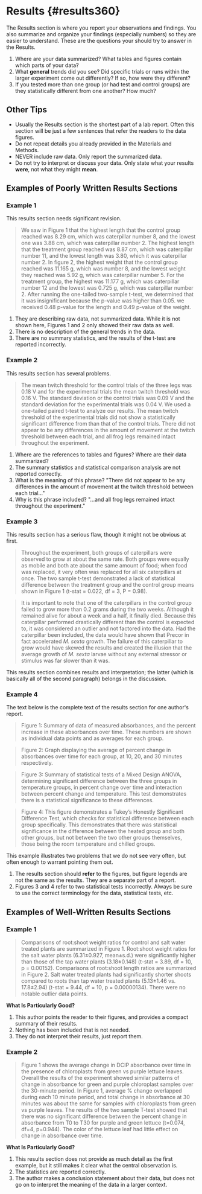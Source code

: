 # Results {#results360}

The Results section is where you report your observations and findings. You also summarize and organize your findings (especially numbers) so they are easier to understand. These are the questions your should try to answer in the Results.

1. Where are your data summarized? What tables and figures contain which parts of your data?
2. What __general__ trends did you see? Did specific trials or runs within the larger experiment come out differently? If so, how were they different?
3. If you tested more than one group (or had test and control groups) are they statistically different from one another? How much?


## Other Tips

* Usually the Results section is the shortest part of a lab report. Often this section will be just a few sentences that refer the readers to the data figures.
* Do not repeat details you already provided in the Materials and Methods. 
* NEVER include raw data. Only report the summarized data.
* Do not try to interpret or discuss your data.  Only state what your results __were__, not what they might __mean__.


## Examples of Poorly Written Results Sections

### Example 1

This results section needs significant revision.

> We saw in Figure 1 that the highest length that the control group reached was 8.29 cm, which was caterpillar number 8, and the lowest one was 3.88 cm, which was caterpillar number 2. The highest length that the treatment group reached was 8.87 cm, which was caterpillar number 11, and the lowest length was 3.80, which it was caterpillar number 2. In figure 2, the highest weight that the control group reached was 11.165 g, which was number 8, and the lowest weight they reached was 5.92 g, which was caterpillar number 5. For the treatment group, the highest was 11.177 g, which was caterpillar number 12 and the lowest was 0.725 g, which was caterpillar number 2. After running the one-tailed two-sample t-test, we determined that it was insignificant because the p-value was higher than 0.05. we received 0.48 p-value for the length and 0.49 p-value of the weight. 

1. They are describing raw data, not summarized data. While it is not shown here, Figures 1 and 2 only showed their raw data as well.
2. There is no description of the general trends in the data. 
3. There are no summary statistics, and the results of the t-test are reported incorrectly.


### Example 2

This results section has several problems.

> The mean twitch threshold for the control trials of the three legs was 0.18 V and for the experimental trials the mean twitch threshold was 0.16 V. The standard deviation or the control trials was 0.09 V and the standard deviation for the experimental trials was 0.04 V. We used a one-tailed paired t-test to analyze our results. The mean twitch threshold of the experimental trials did not show a statistically significant difference from than that of the control trials. There did not appear to be any differences in the amount of movement at the twitch threshold between each trial, and all frog legs remained intact throughout the experiment. 

1. Where are the references to tables and figures? Where are their data summarized?
2. The summary statistics and statistical comparison analysis are not reported correctly.
3. What is the meaning of this phrase? "There did not appear to be any differences in the amount of movement at the twitch threshold between each trial..."
4. Why is this phrase included? "...and all frog legs remained intact throughout the experiment."


### Example 3

This results section has a serious flaw, though it might not be obvious at first.

> Throughout the experiment, both groups of caterpillars were observed to grow at about the same rate. Both groups were equally as mobile and both ate about the same amount of food; when food was replaced, it very often was replaced for all six caterpillars at once. The two sample t-test demonstrated a lack of statistical difference between the treatment group and the control group means shown in Figure 1 (t-stat = 0.022, df = 3, P = 0.98). 

> It is important to note that one of the caterpillars in the control group failed to grow more than 0.2 grams during the two weeks. Although it remained alive for about a week and a half, it finally died. Because this caterpillar performed drastically different than the control is expected to, it was considered an outlier and not factored into the data. Had the caterpillar been included, the data would have shown that Precor in fact accelerated _M. sexta_ growth. The failure of this caterpillar to grow would have skewed the results and created the illusion that the average growth of _M. sexta_ larvae without any external stressor or stimulus  was far slower than it was. 

This results section combines results and interpretation; the latter (which is basically all of the second paragraph) belongs in the discussion.


### Example 4

The text below is the complete text of the results section for one author's report.

> Figure 1: Summary of data of measured absorbances, and the percent increase in these absorbances over time. These numbers are shown as individual data points and as averages for each group.

> Figure 2: Graph displaying the average of percent change in absorbances over time for each group, at 10, 20, and 30 minutes respectively.

> Figure 3: Summary of statistical tests of a Mixed Design ANOVA, determining significant difference between the three groups in temperature groups, in percent change over time and interaction between percent change and temperature. This test demonstrates there is a statistical significance to these differences.

> Figure 4: This figure demonstrates a Tukey’s Honestly Significant Difference Test, which checks for statistical difference between each group specifically. This demonstrates that there was statistical significance in the difference between the heated group and both other groups, but not between the two other groups themselves, those being the room temperature and chilled groups.

This example illustrates two problems that we do not see very often, but often enough to warrant pointing them out. 

1. The results section should __refer__ to the figures, but figure legends are not the same as the results. They are a separate part of a report.
2. Figures 3 and 4 refer to two statistical tests incorrectly. Always be sure to use the correct terminology for the data, statistical tests, etc.


## Examples of Well-Written Results Sections

### Example 1

> Comparisons of root:shoot weight ratios for control and salt water treated plants are summarized in Figure 1. Root:shoot weight ratios for the salt water plants (6.31±0.927, mean±s.d.) were significantly higher than those of the tap water plants (3.18±0.148) (t-stat = 3.89, df = 10, p = 0.00152). Comparisons of root:shoot length ratios are summarized in Figure 2. Salt water treated plants had significantly shorter shoots compared to roots than tap water treated plants (5.13±1.46 vs. 17.8±2.94) (t-stat = 9.44, df = 10, p = 0.00000134). There were no notable outlier data points. 

__What Is Particularly Good?__ 

1. This author points the reader to their figures, and provides a compact summary of their results. 
2. Nothing has been included that is not needed. 
3. They do not interpret their results, just report them. 


### Example 2

> Figure 1 shows the average change in DCIP absorbance over time in the presence of chloroplasts from green vs purple lettuce leaves. Overall the results of the experiment showed similar patterns of change in absorbance for green and purple chloroplast samples over the 30-minute period. In Figure 1, average % change overlapped during each 10 minute period, and total change in absorbance at 30 minutes was about the same for samples with chloroplasts from green vs purple leaves. The results of the two sample T-test showed that there was no significant difference between the percent change in absorbance from T0 to T30 for purple and green lettuce (t=0.074, df=4, p=0.944). The color of the lettuce leaf had little effect on change in absorbance over time.

__What Is Particularly Good?__ 

1. This results section does not provide as much detail as the first example, but it still makes it clear what the central observation is. 
2. The statistics are reported correctly. 
3. The author makes a conclusion statement about their data, but does not go on to interpret the meaning of the data in a larger context. 

